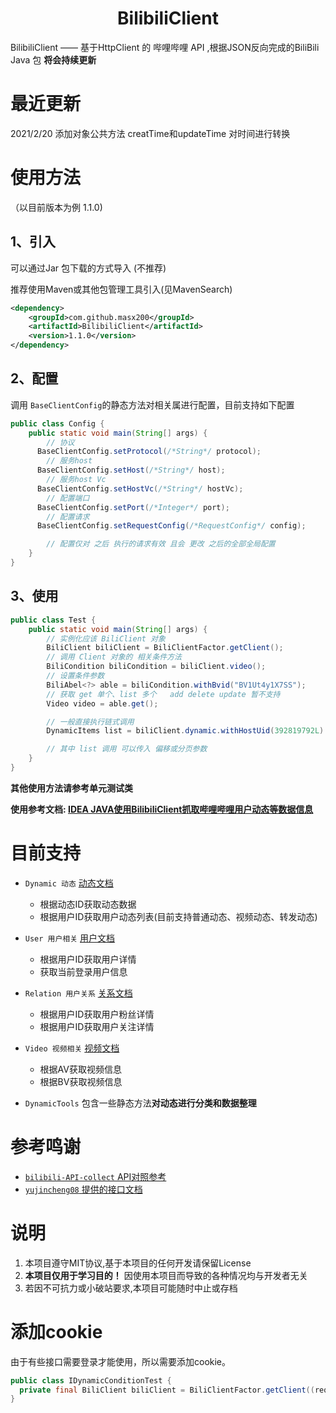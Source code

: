 <h1 align="center">BilibiliClient</h1>

BilibiliClient —— 基于HttpClient 的 哔哩哔哩 API ,根据JSON反向完成的BiliBili
Java 包 **将会持续更新**

# 最近更新

2021/2/20 添加对象公共方法 creatTime和updateTime 对时间进行转换

# 使用方法

（以目前版本为例 1.1.0)

## 1、引入

可以通过Jar 包下载的方式导入 (不推荐)

推荐使用Maven或其他包管理工具引入(见MavenSearch)

```xml
<dependency>
    <groupId>com.github.masx200</groupId>
    <artifactId>BilibiliClient</artifactId>
    <version>1.1.0</version>
</dependency>
```

## 2、配置

调用 `BaseClientConfig`的静态方法对相关属进行配置，目前支持如下配置

```java
public class Config {
    public static void main(String[] args) {
        // 协议
      BaseClientConfig.setProtocol(/*String*/ protocol);
        // 服务host
      BaseClientConfig.setHost(/*String*/ host);
        // 服务host Vc
      BaseClientConfig.setHostVc(/*String*/ hostVc);
        // 配置端口
      BaseClientConfig.setPort(/*Integer*/ port);
        // 配置请求
      BaseClientConfig.setRequestConfig(/*RequestConfig*/ config);

        // 配置仅对 之后 执行的请求有效 且会 更改 之后的全部全局配置
    }
}
```

## 3、使用

```java
public class Test {
    public static void main(String[] args) {
        // 实例化应该 BiliClient 对象
        BiliClient biliClient = BiliClientFactor.getClient();
        // 调用 Client 对象的 相关条件方法
        BiliCondition biliCondition = biliClient.video();
        // 设置条件参数
        BiliAbel<?> able = biliCondition.withBvid("BV1Ut4y1X7SS");
        // 获取 get 单个、list 多个   add delete update 暂不支持
        Video video = able.get();

        // 一般直接执行链式调用
        DynamicItems list = biliClient.dynamic.withHostUid(392819792L).list();

        // 其中 list 调用 可以传入 偏移或分页参数
    }
}
```

**其他使用方法请参考单元测试类**

**使用参考文档:
[IDEA JAVA使用BilibiliClient抓取哔哩哔哩用户动态等数据信息](https://blog.csdn.net/XiaoYunKuaiFei/article/details/113802710)**

# 目前支持

- `Dynamic 动态` [动态文档](docs/动态dynamic/Dynamic.md)
  - 根据动态ID获取动态数据
  - 根据用户ID获取用户动态列表(目前支持普通动态、视频动态、转发动态)
- `User 用户相关` [用户文档](docs/用户user/User.md)
  - 根据用户ID获取用户详情
  - 获取当前登录用户信息
- `Relation 用户关系` [关系文档](docs/关系relation/Relation.md)
  - 根据用户ID获取用户粉丝详情
  - 根据用户ID获取用户关注详情
- `Video 视频相关` [视频文档](docs/视频video/Video.md)
  - 根据AV获取视频信息
  - 根据BV获取视频信息

- `DynamicTools` 包含一些静态方法**对动态进行分类和数据整理**

# 参考鸣谢

- [`bilibili-API-collect` API对照参考](https://github.com/SocialSisterYi/bilibili-API-collect)
- [`yujincheng08` 提供的接口文档](https://github.com/yujincheng08)

# 说明

1. 本项目遵守MIT协议,基于本项目的任何开发请保留License
2. **本项目仅用于学习目的！** 因使用本项目而导致的各种情况均与开发者无关
3. 若因不可抗力或小破站要求,本项目可能随时中止或存档

# 添加cookie

由于有些接口需要登录才能使用，所以需要添加cookie。

```java
public class IDynamicConditionTest {
  private final BiliClient biliClient = BiliClientFactor.getClient((requestBase) -> requestBase.setHeader("cookie", "buvid3=BA62F2E5-EA88-7BC6-01ED-C5855BE1B54206095infoc; b_nut=1729324706; buvid4=75C4D7D7-A04A-F0B5-12E1-74FFBF47404738664-024101907-s9FFyawkfId5TZ3cskKUTA%3D%3D; DedeUserID=27919054; DedeUserID__ckMd5=b49996211ff5fbd5; _uuid=5498164E-19D9-C5F9-73AF-AD1E2344D83997843infoc; CURRENT_FNVAL=4048; rpdid=|(u~||u)|)mu0J'u~kmJkRmlu; header_theme_version=CLOSE; enable_web_push=DISABLE; home_feed_column=5; browser_resolution=1707-932; LIVE_BUVID=AUTO3417300333706425; hit-dyn-v2=1; fingerprint=edb02e588a73229a8b1fa7c5a0356671; buvid_fp_plain=undefined; buvid_fp=edb02e588a73229a8b1fa7c5a0356671; bili_ticket=eyJhbGciOiJIUzI1NiIsImtpZCI6InMwMyIsInR5cCI6IkpXVCJ9.eyJleHAiOjE3MzI2MjQwMTksImlhdCI6MTczMjM2NDc1OSwicGx0IjotMX0.gWy0KoxRuGGE6xXhtxYB7N-tbFnQe3bX3JZIEHI7GLE; bili_ticket_expires=1732623959; SESSDATA=db98d970%2C1747916820%2C8ac23%2Ab2CjAniQXJ8hmz4KC7IbU2ER_XydjlkNe0fnuwYZDxl465NcOE6hAZPVeH_0Uj9QYtu6wSVjJ4RkJqaXZuUW9iS0ZGbVdtTFM1OXFvMzgtRVdVV1hLLWlhcEFuQW1KVm9hVnBmNkRIQndZSHJKV0kzOVRKdVpadkY4R1hMOHBUR1V3QVdldmM4cFJnIIEC; bili_jct=7f980dd81f7ff0573be461f5b0d98a6b; PVID=3; bp_t_offset_27919054=1003616544338477056"));
}
```
